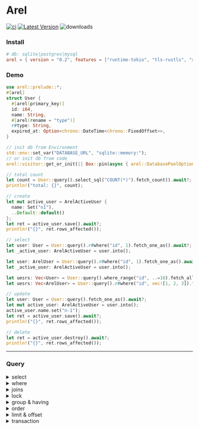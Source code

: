 # Arel &emsp;

[![ci](https://github.com/rust-china/arel/workflows/Rust/badge.svg)](https://github.com/rust-china/arel/actions)
[![Latest Version]][crates.io]
![downloads](https://img.shields.io/crates/d/arel.svg?style=flat-square)

[Latest Version]: https://img.shields.io/crates/v/arel.svg
[crates.io]: https://crates.io/crates/arel

### Install

```Cargo.toml
# db: sqlite|postgres|mysql
arel = { version = "0.2", features = ["runtime-tokio", "tls-rustls", "sqlite"] }
```

### Demo

```rust
use arel::prelude::*;
#[arel]
struct User {
  #[arel(primary_key)]
  id: i64,
  name: String,
  #[arel(rename = "type")]
  r#type: String,
  expired_at: Option<chrono::DateTime<chrono::FixedOffset>>,
}

// init db from Environment
std::env::set_var("DATABASE_URL", "sqlite::memory:");
// or init db from code
arel::visitor::get_or_init(|| Box::pin(async { arel::DatabasePoolOptions::new().max_connections(5).connect("sqlite::memory:").await })).await?;

// total count
let count = User::query().select_sql("COUNT(*)").fetch_count().await?;
println!("total: {}", count);

// create
let mut active_user = ArelActiveUser {
  name: Set("n1"),
  ..Default::default()
};
let ret = active_user.save().await?;
println!("{}", ret.rows_affected());

// select
let user: User = User::query().r#where("id", 1).fetch_one_as().await?;
let _active_user: ArelActiveUser = user.into();

let user: ArelUser = User::query().r#where("id", 1).fetch_one_as().await?;
let _active_user: ArelActiveUser = user.into();

let uesrs: Vec<User> = User::query().where_range("id", ..=10).fetch_all_as().await?;
let uesrs: Vec<ArelUser> = User::query().r#where("id", vec![1, 2, 3]).fetch_all_as().await?;

// update
let user: User = User::query().fetch_one_as().await?;
let mut active_user: ArelActiveUser = user.into();
active_user.name.set("n-1");
let ret = active_user.save().await?;
println!("{}", ret.rows_affected());

// delete
let ret = active_user.destroy().await?;
println!("{}", ret.rows_affected());
```

---

### Query

<details>
<summary>select</summary>

```rust
User::query().select(vec!(["id", "name"])).to_sql();
```

</details>

<details>
<summary>where</summary>

```rust
let sql = User::query().r#where("name", "n1").r#where("id", 1).to_sql();
// where_not
let sql = User::query().where_not(id: vec![1, 2, 3]).to_sql();
// where_range
let sql = User::query().where_range("age", 18..25).to_sql();
```

</details>

<details>
<summary>joins</summary>

```rust
let sql = User::query().join::<Wallet>(arel::JoinType::InnerJoin).to_sql();
let sql = User::query().join_sql("INNER JOIN wallet on user.id = wallet.user_id").to_sql();
```

</details>

<details>
<summary>lock</summary>

```rust
let sql = User::query().r#where("name", "n1").lock().to_sql();
```

</details>

<details>
<summary>group & having</summary>

```rust
let sql = User::query().group(vec!["name"]).having("age", 18..).to_sql();
```

</details>

<details>
<summary>order</summary>

```rust
let sql = User::query().order("created_at", arel::SortType::Desc).to_sql();
let sql = User::query().order_asc().to_sql();
let sql = User::query().order_desc().to_sql();
```

</details>

<details>
<summary>limit & offset</summary>

```rust
let sql = User::query().limit(10).to_sql();
let sql = User::query().offset(10)();
let sql = User::query().paginate(1, 10).to_sql();
```

</details>

<details>
<summary>transaction</summary>

```rust
User::with_transaction(|tx| {
  Box::pin(async move {
    for entry in 1i32..=100 {
      sqlx::query("INSERT INTO user (name) VALUES ($1)")
          .bind(format!("name-{}", entry))
          .bind("Admin")
          .execute(tx.as_mut())
          .await?;
    }
    Ok(None)
  })
})
.await?;
```

</details>
